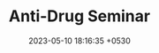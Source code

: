 ---
layout: album
title:  Anti-Drug Seminar
album_id: anti-drug-seminar
background: album
location: internal
permalink: /gallery/albums/event-title
date: 2023-05-10 18:16:35 +0530
categories: gallery album
---